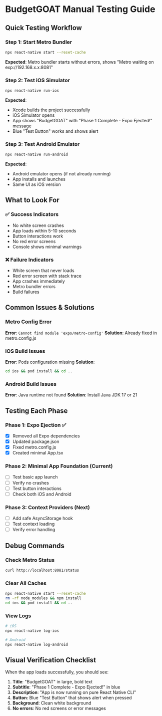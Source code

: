 # BudgetGOAT Manual Testing Guide

## Quick Testing Workflow

### Step 1: Start Metro Bundler
```bash
npx react-native start --reset-cache
```
**Expected**: Metro bundler starts without errors, shows "Metro waiting on exp://192.168.x.x:8081"

### Step 2: Test iOS Simulator
```bash
npx react-native run-ios
```
**Expected**: 
- Xcode builds the project successfully
- iOS Simulator opens
- App shows "BudgetGOAT" with "Phase 1 Complete - Expo Ejected!" message
- Blue "Test Button" works and shows alert

### Step 3: Test Android Emulator
```bash
npx react-native run-android
```
**Expected**:
- Android emulator opens (if not already running)
- App installs and launches
- Same UI as iOS version

## What to Look For

### ✅ Success Indicators
- No white screen crashes
- App loads within 5-10 seconds
- Button interactions work
- No red error screens
- Console shows minimal warnings

### ❌ Failure Indicators
- White screen that never loads
- Red error screen with stack trace
- App crashes immediately
- Metro bundler errors
- Build failures

## Common Issues & Solutions

### Metro Config Error
**Error**: `Cannot find module 'expo/metro-config'`
**Solution**: Already fixed in metro.config.js

### iOS Build Issues
**Error**: Pods configuration missing
**Solution**: 
```bash
cd ios && pod install && cd ..
```

### Android Build Issues
**Error**: Java runtime not found
**Solution**: Install Java JDK 17 or 21

## Testing Each Phase

### Phase 1: Expo Ejection ✅
- [x] Removed all Expo dependencies
- [x] Updated package.json
- [x] Fixed metro.config.js
- [x] Created minimal App.tsx

### Phase 2: Minimal App Foundation (Current)
- [ ] Test basic app launch
- [ ] Verify no crashes
- [ ] Test button interactions
- [ ] Check both iOS and Android

### Phase 3: Context Providers (Next)
- [ ] Add safe AsyncStorage hook
- [ ] Test context loading
- [ ] Verify error handling

## Debug Commands

### Check Metro Status
```bash
curl http://localhost:8081/status
```

### Clear All Caches
```bash
npx react-native start --reset-cache
rm -rf node_modules && npm install
cd ios && pod install && cd ..
```

### View Logs
```bash
# iOS
npx react-native log-ios

# Android
npx react-native log-android
```

## Visual Verification Checklist

When the app loads successfully, you should see:
1. **Title**: "BudgetGOAT" in large, bold text
2. **Subtitle**: "Phase 1 Complete - Expo Ejected!" in blue
3. **Description**: "App is now running on pure React Native CLI"
4. **Button**: Blue "Test Button" that shows alert when pressed
5. **Background**: Clean white background
6. **No errors**: No red screens or error messages
